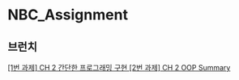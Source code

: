# NBC_Assignment

## 브런치

[[1번 과제] CH 2 간단한 프로그래밍 구현 ](https://github.com/wkdgns135/NBC_Assignment/tree/Assignment_1_1)
[[2번 과제] CH 2 OOP Summary ](https://github.com/wkdgns135/NBC_Assignment/tree/Assignment_1_2)
